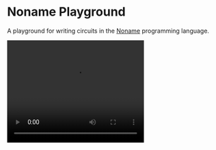 # Noname Playground

A playground for writing circuits in the [Noname](https://github.com/zksecurity/noname) programming language.

<video width="320" height="240" controls>
  <source src="noname_playground_demo.mp4" type="video/mp4">
</video>

